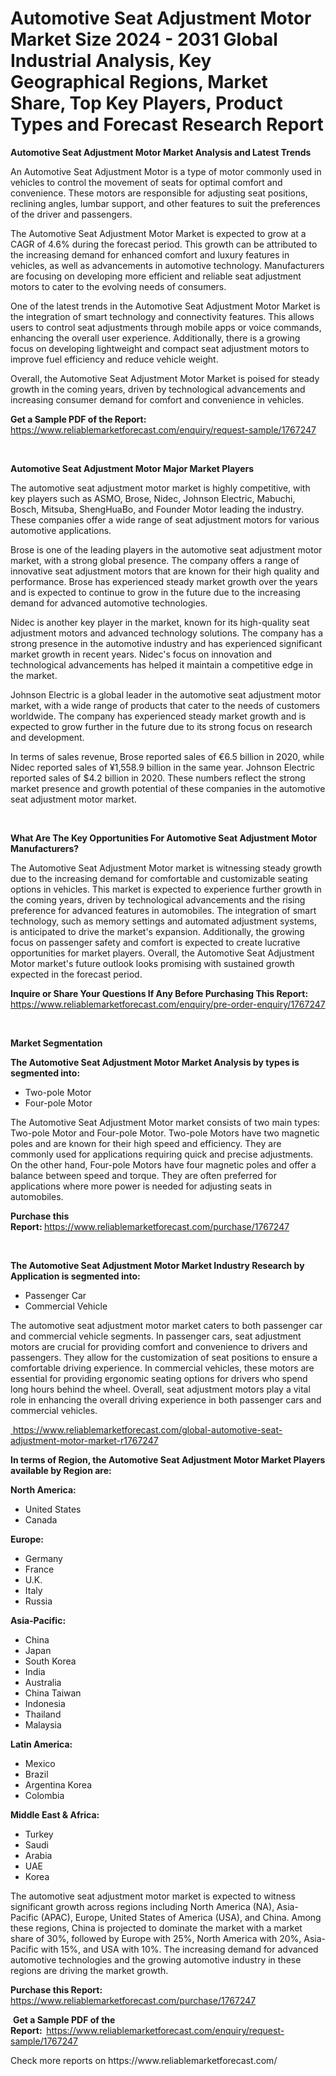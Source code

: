 <p><h1>Automotive Seat Adjustment Motor Market Size 2024 - 2031 Global Industrial Analysis, Key Geographical Regions, Market Share, Top Key Players, Product Types and Forecast Research Report</h1></p><p><strong>Automotive Seat Adjustment Motor Market Analysis and Latest Trends</strong></p>
<p><p>An Automotive Seat Adjustment Motor is a type of motor commonly used in vehicles to control the movement of seats for optimal comfort and convenience. These motors are responsible for adjusting seat positions, reclining angles, lumbar support, and other features to suit the preferences of the driver and passengers.</p><p>The Automotive Seat Adjustment Motor Market is expected to grow at a CAGR of 4.6% during the forecast period. This growth can be attributed to the increasing demand for enhanced comfort and luxury features in vehicles, as well as advancements in automotive technology. Manufacturers are focusing on developing more efficient and reliable seat adjustment motors to cater to the evolving needs of consumers.</p><p>One of the latest trends in the Automotive Seat Adjustment Motor Market is the integration of smart technology and connectivity features. This allows users to control seat adjustments through mobile apps or voice commands, enhancing the overall user experience. Additionally, there is a growing focus on developing lightweight and compact seat adjustment motors to improve fuel efficiency and reduce vehicle weight.</p><p>Overall, the Automotive Seat Adjustment Motor Market is poised for steady growth in the coming years, driven by technological advancements and increasing consumer demand for comfort and convenience in vehicles.</p></p>
<p><strong>Get a Sample PDF of the Report:&nbsp;</strong> <a href="https://www.reliablemarketforecast.com/enquiry/request-sample/1767247">https://www.reliablemarketforecast.com/enquiry/request-sample/1767247</a></p>
<p>&nbsp;</p>
<p><strong>Automotive Seat Adjustment Motor Major Market Players</strong></p>
<p><p>The automotive seat adjustment motor market is highly competitive, with key players such as ASMO, Brose, Nidec, Johnson Electric, Mabuchi, Bosch, Mitsuba, ShengHuaBo, and Founder Motor leading the industry. These companies offer a wide range of seat adjustment motors for various automotive applications.</p><p>Brose is one of the leading players in the automotive seat adjustment motor market, with a strong global presence. The company offers a range of innovative seat adjustment motors that are known for their high quality and performance. Brose has experienced steady market growth over the years and is expected to continue to grow in the future due to the increasing demand for advanced automotive technologies.</p><p>Nidec is another key player in the market, known for its high-quality seat adjustment motors and advanced technology solutions. The company has a strong presence in the automotive industry and has experienced significant market growth in recent years. Nidec's focus on innovation and technological advancements has helped it maintain a competitive edge in the market.</p><p>Johnson Electric is a global leader in the automotive seat adjustment motor market, with a wide range of products that cater to the needs of customers worldwide. The company has experienced steady market growth and is expected to grow further in the future due to its strong focus on research and development.</p><p>In terms of sales revenue, Brose reported sales of €6.5 billion in 2020, while Nidec reported sales of ¥1,558.9 billion in the same year. Johnson Electric reported sales of $4.2 billion in 2020. These numbers reflect the strong market presence and growth potential of these companies in the automotive seat adjustment motor market.</p></p>
<p>&nbsp;</p>
<p><strong>What Are The Key Opportunities For Automotive Seat Adjustment Motor Manufacturers?</strong></p>
<p><p>The Automotive Seat Adjustment Motor market is witnessing steady growth due to the increasing demand for comfortable and customizable seating options in vehicles. This market is expected to experience further growth in the coming years, driven by technological advancements and the rising preference for advanced features in automobiles. The integration of smart technology, such as memory settings and automated adjustment systems, is anticipated to drive the market's expansion. Additionally, the growing focus on passenger safety and comfort is expected to create lucrative opportunities for market players. Overall, the Automotive Seat Adjustment Motor market's future outlook looks promising with sustained growth expected in the forecast period.</p></p>
<p><strong>Inquire or Share Your Questions If Any Before Purchasing This Report:</strong> <a href="https://www.reliablemarketforecast.com/enquiry/pre-order-enquiry/1767247">https://www.reliablemarketforecast.com/enquiry/pre-order-enquiry/1767247</a></p>
<p>&nbsp;</p>
<p><strong>Market Segmentation</strong></p>
<p><strong>The Automotive Seat Adjustment Motor Market Analysis by types is segmented into:</strong></p>
<p><ul><li>Two-pole Motor</li><li>Four-pole Motor</li></ul></p>
<p><p>The Automotive Seat Adjustment Motor market consists of two main types: Two-pole Motor and Four-pole Motor. Two-pole Motors have two magnetic poles and are known for their high speed and efficiency. They are commonly used for applications requiring quick and precise adjustments. On the other hand, Four-pole Motors have four magnetic poles and offer a balance between speed and torque. They are often preferred for applications where more power is needed for adjusting seats in automobiles.</p></p>
<p><strong>Purchase this Report:&nbsp;</strong><a href="https://www.reliablemarketforecast.com/purchase/1767247">https://www.reliablemarketforecast.com/purchase/1767247</a></p>
<p>&nbsp;</p>
<p><strong>The Automotive Seat Adjustment Motor Market Industry Research by Application is segmented into:</strong></p>
<p><ul><li>Passenger Car</li><li>Commercial Vehicle</li></ul></p>
<p><p>The automotive seat adjustment motor market caters to both passenger car and commercial vehicle segments. In passenger cars, seat adjustment motors are crucial for providing comfort and convenience to drivers and passengers. They allow for the customization of seat positions to ensure a comfortable driving experience. In commercial vehicles, these motors are essential for providing ergonomic seating options for drivers who spend long hours behind the wheel. Overall, seat adjustment motors play a vital role in enhancing the overall driving experience in both passenger cars and commercial vehicles.</p></p>
<p><a href="https://www.reliablemarketforecast.com/global-automotive-seat-adjustment-motor-market-r1767247">&nbsp;https://www.reliablemarketforecast.com/global-automotive-seat-adjustment-motor-market-r1767247</a></p>
<p><strong>In terms of Region, the Automotive Seat Adjustment Motor Market Players available by Region are:</strong></p>
<p>
    <p> <strong> North America: </strong>
        <ul>
            <li>United States</li>
            <li>Canada</li>
        </ul>
        </p> 
    <p> <strong> Europe: </strong>
        <ul>
            <li>Germany</li>
            <li>France</li>
            <li>U.K.</li>
            <li>Italy</li>
            <li>Russia</li>
        </ul>
        </p> 
    <p> <strong> Asia-Pacific: </strong>
        <ul>
            <li>China</li>
            <li>Japan</li>
            <li>South Korea</li>
            <li>India</li>
            <li>Australia</li>
            <li>China Taiwan</li>
            <li>Indonesia</li>
            <li>Thailand</li>
            <li>Malaysia</li>
        </ul>
        </p> 
    <p> <strong> Latin America: </strong>
        <ul>
            <li>Mexico</li>
            <li>Brazil</li>
            <li>Argentina Korea</li>
            <li>Colombia</li>
        </ul>
        </p> 
    <p> <strong> Middle East & Africa: </strong>
        <ul>
            <li>Turkey</li>
            <li>Saudi</li>
            <li>Arabia</li>
            <li>UAE</li>
            <li>Korea</li>
        </ul>
    </p>
    </p>
<p><p>The automotive seat adjustment motor market is expected to witness significant growth across regions including North America (NA), Asia-Pacific (APAC), Europe, United States of America (USA), and China. Among these regions, China is projected to dominate the market with a market share of 30%, followed by Europe with 25%, North America with 20%, Asia-Pacific with 15%, and USA with 10%. The increasing demand for advanced automotive technologies and the growing automotive industry in these regions are driving the market growth.</p></p>
<p><strong>Purchase this Report: </strong><a href="https://www.reliablemarketforecast.com/purchase/1767247">https://www.reliablemarketforecast.com/purchase/1767247</a></p>
<p>&nbsp;<strong>Get a Sample PDF of the Report:&nbsp;&nbsp;</strong><a href="https://www.reliablemarketforecast.com/enquiry/request-sample/1767247">https://www.reliablemarketforecast.com/enquiry/request-sample/1767247</a></p>
<p><strong></strong></p>
<p>Check more reports on https://www.reliablemarketforecast.com/</p>